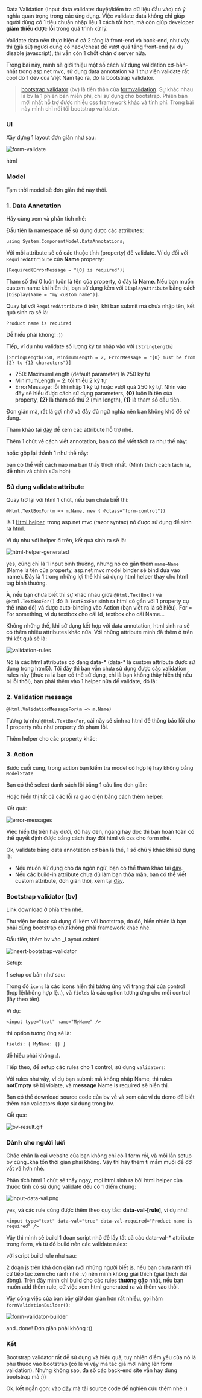 Data Validation (Input data validate: duyệt/kiểm tra dữ liệu đầu vào) có ý nghĩa quan trọng trong các ứng dụng. Việc validate data không chỉ giúp người dùng có 1 tiêu chuẩn nhập liệu 1 cách tốt hơn, mà còn giúp developer **giảm thiểu được lỗi** trong quá trình xử lý.

Validate data nên thực hiện ở cả 2 tầng là front-end và back-end, như vậy thì (giả sử) người dùng có hack/cheat để vượt quá tầng front-end (ví dụ disable javascript), thì vẫn còn 1 chốt chặn ở server nữa.

Trong bài này, mình sẽ giới thiệu một số cách sử dụng validation cơ-bản-nhất trong asp.net mvc, sử dụng data annotation và 1 thư viện validate rất cool do 1 dev của Việt Nam tạo ra, đó là bootstrap validator.

> [bootstrap validator](https://github.com/nghuuphuoc/bootstrapvalidator) (bv) là tiền thân của [formvalidation](http://formvalidation.io/). Sự khác nhau là bv là 1 phiên bản miễn phí, chỉ sự dụng cho bootstrap. Phiên bản mới nhất hỗ trợ được nhiều css framework khác và tính phí. Trong bài này mình chỉ nói tới bootstrap validator.

### UI

Xây dựng 1 layout đơn giản như sau:

![form-validate](ui-form-validate.png)

html

<script src="https://gist.github.com/oclockvn/2e1bd5d01b7bd05287c933f49f65c2a9.js"></script>

### Model

<script src="https://gist.github.com/oclockvn/f8ee6fd54bf177c1c8c5b0b41f1f770f.js"></script>

Tạm thời model sẽ đơn giản thế này thôi.

### 1. Data Annotation

Hãy cùng xem và phân tích nhé:

<script src="https://gist.github.com/oclockvn/78344a954ea87b454286f204509e38d0.js"></script>

Đầu tiên là namespace để sử dụng được các attributes:

`using System.ComponentModel.DataAnnotations;`

Với mỗi attribute sẽ có các thuộc tính (property) để validate. Ví dụ đối với `RequiredAttribute` của **Name** property:

`[Required(ErrorMessage = "{0} is required")]`

Tham số thứ 0 luôn luôn là tên của property, ở đây là **Name**. Nếu bạn muốn custom name khi hiển thị, bạn sử dụng kèm với `DisplayAttribute` bằng cách `[Display(Name = "my custom name")]`.

Quay lại với `RequiredAttribute` ở trên, khi bạn submit mà chưa nhập tên, kết quả sinh ra sẽ là:

`Product name is required`

Dễ hiểu phải không! :))

Tiếp, ví dụ như validate số lượng ký tự nhập vào với `[StringLength]`

`[StringLength(250, MinimumLength = 2, ErrorMessage = "{0} must be from {2} to {1} characters")]`

- 250: MaximumLength (default parameter) là 250 ký tự
- MinimumLength = 2: tối thiểu 2 ký tự
- ErrorMessage: lỗi khi nhập 1 ký tự hoặc vượt quá 250 ký tự. Nhìn vào đây sẽ hiểu được cách sử dụng parameters, **{0}** luôn là tên của property, **{2}** là tham số thứ 2 (min length), **{1}** là tham số đầu tiên.

Đơn giản mà, rất là gợi nhớ và đầy đủ ngữ nghĩa nên bạn không khó để sử dụng.

Tham khảo tại [đây](https://msdn.microsoft.com/en-us/library/system.componentmodel.dataannotations(v=vs.110).aspx) để xem các attribute hỗ trợ nhé.

Thêm 1 chút về cách viết annotation, bạn có thể viết tách ra như thế này:

<script src="https://gist.github.com/oclockvn/a98a4e12132d77f25fefb690482ca1a7.js"></script>

hoặc gộp lại thành 1 như thế này:

<script src="https://gist.github.com/oclockvn/82f5b6d474f4ec7542b66bb3a00195a9.js"></script>

bạn có thể viết cách nào mà bạn thấy thích nhất. (Mình thích cách tách ra, dễ nhìn và chỉnh sửa hơn)

### Sử dụng validate attribute

Quay trở lại với html 1 chút, nếu bạn chưa biết thì:

`@Html.TextBoxFor(m => m.Name, new { @class="form-control"})`

là 1 [Html helper](https://docs.microsoft.com/en-us/aspnet/mvc/overview/older-versions-1/views/creating-custom-html-helpers-cs), trong asp.net mvc (razor syntax) nó được sử dụng để sinh ra html.

Ví dụ như với helper ở trên, kết quả sinh ra sẽ là:

![html-helper-generated](html-helper-generated.png)

yes, cũng chỉ là 1 input bình thường, nhưng nó có gắn thêm `name=Name` (Name là tên của property, asp.net mvc model binder sẽ bind dựa vào name). Đây là 1 trong những lợi thế khi sử dụng html helper thay cho html tag bình thường.

À, nếu bạn chưa biết thì sự khác nhau giữa `@Html.TextBox()` và `@Html.TextBoxFor()` đó là `TextBoxFor` sinh ra html có gắn với 1 property cụ thể (nào đó) và được auto-binding vào Action (bạn viết ra là sẽ hiểu). For = For something, ví dụ textbox cho cái Id, textbox cho cái Name...

Không những thế, khi sử dụng kết hợp với data annotation, html sinh ra sẽ có thêm nhiều attributes khác nữa. Với những attribute mình đã thêm ở trên thì kết quả sẽ là:

![validation-rules](validation-rules.png)

Nó là các html attributes có dạng data-* (data-* là custom attribute được sử dụng trong html5). Tới đây thì bạn vẫn chưa sử dụng được các validation rules này (thực ra là bạn có thể sử dụng, chỉ là bạn không thấy hiển thị nếu bị lỗi thôi), bạn phải thêm vào 1 helper nữa để validate, đó là:

### 2. Validation message

`@Html.ValidationMessageFor(m => m.Name)`

Tương tự như `@Html.TextBoxFor`, cái này sẽ sinh ra html để thông báo lỗi cho 1 property nếu như property đó phạm lỗi.

Thêm helper cho các property khác:

<script src="https://gist.github.com/oclockvn/72d735c0b69763a120dd06500b214927.js"></script>

### 3. Action

Bước cuối cùng, trong action bạn kiểm tra model có hợp lệ hay không bằng `ModelState`

<script src="https://gist.github.com/oclockvn/d89e9c67a78a5a83862bb6b1c80c13c7.js"></script>

Bạn có thể select danh sách lỗi bằng 1 câu linq đơn giản:

<script src="https://gist.github.com/oclockvn/c91c82be7cf13c50d0020d518e4ce32b.js"></script>

Hoặc hiển thị tất cả các lỗi ra giao diện bằng cách thêm helper:

<script src="https://gist.github.com/oclockvn/276e90667be5df27f522a500f55273b8.js"></script>

Kết quả:

![error-messages](error-messages.png)

Việc hiển thị trên hay dưới, đỏ hay đen, ngang hay dọc thì bạn hoàn toàn có thể quyết định được bằng cách thay đổi html và css cho form nhé.

Ok, validate bằng data annotation cơ bản là thế, 1 số chú ý khác khi sử dụng là:

- Nếu muốn sử dụng cho đa ngôn ngữ, bạn có thể tham khảo tại [đây](http://20fingers2brains.blogspot.com/2013/10/multi-language-error-messages-using.html).
- Nếu các build-in attribute chưa đủ làm bạn thỏa mãn, bạn có thể viết custom attribute, đơn giản thôi, xem tại [đây](http://www.c-sharpcorner.com/article/custom-data-annotation-validation-in-mvc/).

### Bootstrap validator (bv)

Link download ở phía trên nhé.

Thư viện bv được sử dụng đi kèm với bootstrap, do đó, hiển nhiên là bạn phải dùng bootstrap chứ không phải framework khác nhé.

Đầu tiên, thêm bv vào _Layout.cshtml

![insert-bootstrap-validator](insert-bootstrap-validator.png)

Setup:

1 setup cơ bản như sau:

<script src="https://gist.github.com/oclockvn/6614d260195c5539f5e651f6533d0929.js"></script>

Trong đó `icons` là các icons hiển thị tương ứng với trạng thái của control (hợp lệ/không hợp lệ..), và `fields` là các option tương ứng cho mỗi control (lấy theo tên).

Ví dụ:

`<input type="text" name="MyName" />`

thì option tương ứng sẽ là:

`fields: { MyName: {} }`

dễ hiểu phải không :).

Tiếp theo, để setup các rules cho 1 control, sử dụng `validators`:

<script src="https://gist.github.com/oclockvn/891bb92cb0521f3fc5fa1dd77cdd3fae.js"></script>

Với rules như vậy, ví dụ bạn submit mà không nhập Name, thì rules **notEmpty** sẽ bị violate, và **message** Name is required sẽ hiển thị.

Bạn có thể download source code của bv về và xem các ví dụ demo để biết thêm các validators được sử dụng trong bv.

Kết quả:

![bv-result.gif](bv-result.gif)

### Dành cho người lười

Chắc chắn là cái website của bạn không chỉ có 1 form rồi, và mỗi lần setup bv cũng..khá tốn thời gian phải không. Vậy thì hãy thêm tí mắm muối để đỡ vất vả hơn nhé.

Phân tích html 1 chút sẽ thấy ngay, mọi html sinh ra bởi html helper của thuộc tính có sử dụng validate đều có 1 điểm chung:

![input-data-val.png](input-data-val.png)

yes, và các rule cũng được thêm theo quy tắc: **data-val-[rule]**, ví dụ như:

`<input type="text" data-val="true" data-val-required="Product name is required" />`

Vậy thì mình sẽ build 1 đoạn script nhỏ để lấy tất cả các data-val-* attribute trong form, và từ đó build nên các validate rules:

<script src="https://gist.github.com/oclockvn/0e4dbc6eacc2f3f87d83d5323842c9ed.js"></script>

với script build rule như sau:

<script src="https://gist.github.com/oclockvn/ed06108df973d84e8e582b516db6d78f.js"></script>

2 đoạn js trên khá đơn giản (với những người biết js, nếu bạn chưa rành thì cứ tiếp tục xem cho rành nhé :v) nên mình không giải thích (giải thích dài dòng). Trên đây mình chỉ build cho các rules **thường gặp** nhất, nếu bạn muốn add thêm rule, cứ việc xem html generated ra và thêm vào thôi.

Vậy công việc của bạn bây giờ đơn giản hơn rất nhiều, gọi hàm `formValidationBuilder()`:

![form-validator-builder](form-validator-builder.png)

and..done! Đơn giản phải không :))

### Kết

Bootstrap validator rất dễ sử dụng và hiệu quả, tuy nhiên điểm yếu của nó là phụ thuộc vào bootstrap (có lẽ vì vậy mà tác giả mới nâng lên form validation). Nhưng không sao, đa số các back-end site vẫn hay dùng bootstrap mà :))

Ok, kết ngắn gọn: vào [đây](https://github.com/oclockvn/data-validation-aspnet-mvc) mà tải source code để nghiên cứu thêm nhé :)